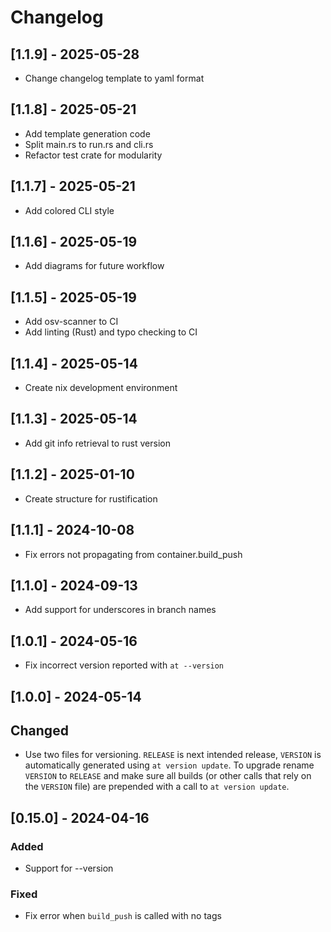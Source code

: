 # Changelog

## [1.1.9] - 2025-05-28
- Change changelog template to yaml format

## [1.1.8] - 2025-05-21
- Add template generation code
- Split main.rs to run.rs and cli.rs
- Refactor test crate for modularity

## [1.1.7] - 2025-05-21
- Add colored CLI style

## [1.1.6] - 2025-05-19
- Add diagrams for future workflow

## [1.1.5] - 2025-05-19
- Add osv-scanner to CI
- Add linting (Rust) and typo checking to CI

## [1.1.4] - 2025-05-14
- Create nix development environment 

## [1.1.3] - 2025-05-14
- Add git info retrieval to rust version

## [1.1.2] - 2025-01-10
- Create structure for rustification

## [1.1.1] - 2024-10-08
- Fix errors not propagating from container.build_push

## [1.1.0] - 2024-09-13
- Add support for underscores in branch names

## [1.0.1] - 2024-05-16
- Fix incorrect version reported with `at --version`

## [1.0.0] - 2024-05-14

## Changed
- Use two files for versioning. `RELEASE` is next intended release, `VERSION`
  is automatically generated using `at version update`. To upgrade rename
  `VERSION` to `RELEASE` and make sure all builds (or other calls that rely on
  the `VERSION` file) are prepended with a call to `at version update`.

## [0.15.0] - 2024-04-16

### Added
- Support for --version

### Fixed
- Fix error when `build_push` is called with no tags
